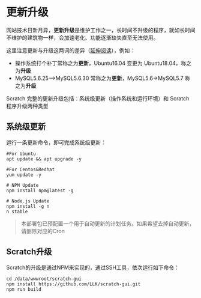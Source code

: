 # 更新升级

网站技术日新月异，**更新升级**是维护工作之一，长时间不升级的程序，就如长时间不维护的建筑物一样，会加速老化、功能逐渐缺失直至无法使用。  

这里注意更新与升级这两词的差异（[延伸阅读](https://support.websoft9.com/docs/faq/zh/tech-upgrade.html#更新-vs-升级)），例如：
- 操作系统打个补丁常称之为**更新**，Ubuntu16.04 变更为 Ubuntu18.04，称之为**升级**
- MySQL5.6.25-->MySQL5.6.30 常称之为**更新**，MySQL5.6->MySQL5.7 称之为**升级**

Scratch 完整的更新升级包括：系统级更新（操作系统和运行环境）和 Scratch 程序升级两种类型

## 系统级更新

运行一条更新命令，即可完成系统级更新：

``` shell
#For Ubuntu
apt update && apt upgrade -y

#For Centos&Redhat
yum update -y

# NPM Update
npm install npm@latest -g

# Node.js Update
npm install -g n
n stable

```
> 本部署包已预配置一个用于自动更新的计划任务。如果希望去掉自动更新，请删除对应的Cron


## Scratch升级

Scratch的升级是通过NPM来实现的，通过SSH工具，依次运行如下命令：

```
cd /data/wwwroot/scratch-gui
npm install https://github.com/LLK/scratch-gui.git
npm run build

```